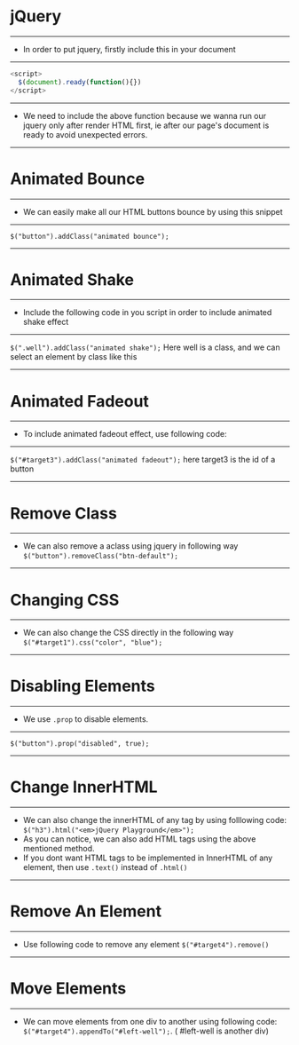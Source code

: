 # jQuery

<hr>

- In order to put jquery, firstly include this in your document

<hr>

```js
<script>
  $(document).ready(function(){})
</script>
```

<hr>

- We need to include the above function because we wanna run our jquery only after render HTML first, ie after our page's document is ready to avoid unexpected errors.

<hr>

# Animated Bounce

<hr>

- We can easily make all our HTML buttons bounce by using this snippet

<hr>

`$("button").addClass("animated bounce");`

<hr>

# Animated Shake

<hr>

- Include the following code in you script in order to include animated shake effect

<hr>

`$(".well").addClass("animated shake");` Here well is a class, and we can select an element by class like this

<hr>

# Animated Fadeout

<hr>

- To include animated fadeout effect, use following code:

<hr>

`$("#target3").addClass("animated fadeout");` here target3 is the id of a button

<hr>

# Remove Class

<hr>

- We can also remove a aclass using jquery in following way `$("button").removeClass("btn-default");`

<hr>

# Changing CSS

<hr>

- We can also change the CSS directly in the following way `$("#target1").css("color", "blue");`

<hr>

# Disabling Elements

<hr>

- We use `.prop` to disable elements.

<hr>

`$("button").prop("disabled", true);`

<hr>

# Change InnerHTML

<hr>

- We can also change the innerHTML of any tag by using folllowing code: `$("h3").html("<em>jQuery Playground</em>");`
- As you can notice, we can also add HTML tags using the above mentioned method.
- If you dont want HTML tags to be implemented in InnerHTML of any element, then use `.text()` instead of `.html()`

<hr>

# Remove An Element

<hr>

- Use following code to remove any element `$("#target4").remove()`

<hr>

# Move Elements

<hr>

- We can move elements from one div to another using following code: `$("#target4").appendTo("#left-well");`. ( #left-well is another div)